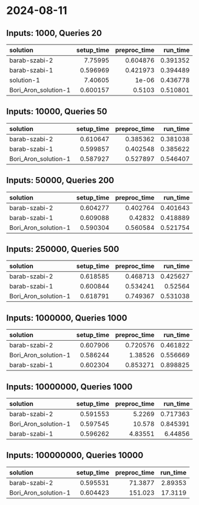 # 2024-08-11

## Inputs: 1000, Queries 20

| solution             |   setup_time |   preproc_time |   run_time |
|:---------------------|-------------:|---------------:|-----------:|
| barab-szabi-2        |     7.75995  |       0.604876 |   0.391352 |
| barab-szabi-1        |     0.596969 |       0.421973 |   0.394489 |
| solution-1           |     7.40605  |       1e-06    |   0.436778 |
| Bori_Aron_solution-1 |     0.600157 |       0.5103   |   0.510801 |

## Inputs: 10000, Queries 50

| solution             |   setup_time |   preproc_time |   run_time |
|:---------------------|-------------:|---------------:|-----------:|
| barab-szabi-2        |     0.610647 |       0.385362 |   0.381038 |
| barab-szabi-1        |     0.599857 |       0.402548 |   0.385622 |
| Bori_Aron_solution-1 |     0.587927 |       0.527897 |   0.546407 |

## Inputs: 50000, Queries 200

| solution             |   setup_time |   preproc_time |   run_time |
|:---------------------|-------------:|---------------:|-----------:|
| barab-szabi-2        |     0.604277 |       0.402764 |   0.401643 |
| barab-szabi-1        |     0.609088 |       0.42832  |   0.418889 |
| Bori_Aron_solution-1 |     0.590304 |       0.560584 |   0.521754 |

## Inputs: 250000, Queries 500

| solution             |   setup_time |   preproc_time |   run_time |
|:---------------------|-------------:|---------------:|-----------:|
| barab-szabi-2        |     0.618585 |       0.468713 |   0.425627 |
| barab-szabi-1        |     0.600844 |       0.534241 |   0.52564  |
| Bori_Aron_solution-1 |     0.618791 |       0.749367 |   0.531038 |

## Inputs: 1000000, Queries 1000

| solution             |   setup_time |   preproc_time |   run_time |
|:---------------------|-------------:|---------------:|-----------:|
| barab-szabi-2        |     0.607906 |       0.720576 |   0.461822 |
| Bori_Aron_solution-1 |     0.586244 |       1.38526  |   0.556669 |
| barab-szabi-1        |     0.602304 |       0.853271 |   0.898825 |

## Inputs: 10000000, Queries 1000

| solution             |   setup_time |   preproc_time |   run_time |
|:---------------------|-------------:|---------------:|-----------:|
| barab-szabi-2        |     0.591553 |        5.2269  |   0.717363 |
| Bori_Aron_solution-1 |     0.597545 |       10.578   |   0.845391 |
| barab-szabi-1        |     0.596262 |        4.83551 |   6.44856  |

## Inputs: 100000000, Queries 10000

| solution             |   setup_time |   preproc_time |   run_time |
|:---------------------|-------------:|---------------:|-----------:|
| barab-szabi-2        |     0.595531 |        71.3877 |    2.89353 |
| Bori_Aron_solution-1 |     0.604423 |       151.023  |   17.3119  |